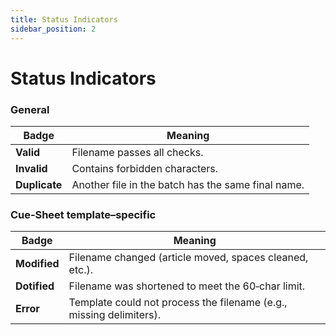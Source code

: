 ```yaml
---
title: Status Indicators
sidebar_position: 2
---
```


# Status Indicators

### General

| Badge         | Meaning                                            |
| ------------- | -------------------------------------------------- |
| **Valid**     | Filename passes all checks.                        |
| **Invalid**   | Contains forbidden characters.                     |
| **Duplicate** | Another file in the batch has the same final name. |

### Cue‑Sheet template–specific

| Badge        | Meaning                                                             |
| ------------ | ------------------------------------------------------------------- |
| **Modified** | Filename changed (article moved, spaces cleaned, etc.).             |
| **Dotified** | Filename was shortened to meet the 60‑char limit.                   |
| **Error**    | Template could not process the filename (e.g., missing delimiters). |

